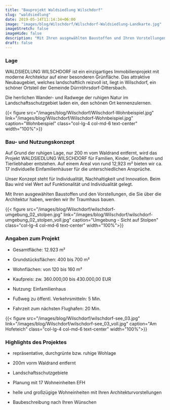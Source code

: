 ```yaml
---
title: "Bauprojekt Waldsiedlung Wilschdorf"
slug: "waldsiedlung"
date: 2019-05-14T11:14:34+06:00
image: "images/blog/Wilschdorf/Wilschdorf-Waldsiedlung-Landkarte.jpg"
imageStretch: false
imageHide: false
description: "Mit Ihren ausgewählten Baustoffen und Ihren Vorstellungen zur Architektur, werden wir Ihr Traumhaus in Dürrröhrsdorf-Dittersbach bauen."
draft: false
---
```


### Lage

WALDSIEDLUNG WILSCHDORF ist ein einzigartiges Immobilienprojekt mit moderne Architektur auf einer besonderen Grünfläche. Das attraktive Neubaugebiet, welches landschaftlich reizvoll ist, liegt in Wilschdorf, ein schöner Ortsteil der Gemeinde Dürrröhrsdorf-Dittersbach.

Die herrlichen Wander- und Radwege der ruhigen Natur im Landschaftsschutzgebiet laden ein, den schönen Ort kennenzulernen.
<div class="clearfix"></div>
<div class="row">
{{< figure src="/images/blog/Wilschdorf/Wilschdorf-Wohnbeispiel.jpg" link="/images/blog/Wilschdorf/Wilschdorf-Wohnbeispiel.jpg" caption="Wohnbeispiel" class="col-lg-4 col-md-6 text-center" width="100%">}}
<div class="col-lg-8 col-md-6 mb-3">

### Bau- und Nutzungs&shy;konzept

Auf Grund der ruhigen Lage, nur 200 m vom Waldrand entfernt, wird das Projekt WALDSIEDLUNG WILSCHDORF für Familien, Kinder, Großeltern und Tierliebhaber entstehen. Auf einem Areal von rund 12,923 m² bieten wir ca. 17 individuelle Einfamilienhäuser für die unterschiedlichen Ansprüche.

Unser Konzept steht für Individualität, Nachhaltigkeit und Innovation. Beim Bau wird viel Wert auf Funktionalität und Individualität gelegt.

Mit Ihren ausgewählten Baustoffen und den Vorstellungen, die Sie über die Architektur haben, werden wir Ihr Traumhaus bauen.

</div>
</div>
<div class="row">
{{< figure src="/images/blog/Wilschdorf/wilschdorf-umgebung_02_stolpen.jpg" link="/images/blog/Wilschdorf/wilschdorf-umgebung_02_stolpen_voll.jpg" caption="Umgebung - Sicht auf Stolpen" class="col-lg-4 col-md-6 text-center" width="100%">}}
<div class="col-lg-8 col-md-6 mb-3">

### Angaben zum Projekt

- Gesamtfläche: 12.923 m²

- Grundstücksflächen: 400 bis 700 m²

- Wohnflächen: von 120 bis 160 m²

- Kaufpreis: zw. 360.000,00 bis 430.000,00 EUR

- Nutzung: Einfamilienhaus

- Fußweg zu öffentl. Verkehrsmitteln: 5 Min.

- Fahrzeit zum nächsten Flughafen: 20 Min.

</div>
</div>
<div class="row">
{{< figure src="/images/blog/Wilschdorf/wilschdorf-see_03.jpg" link="/images/blog/Wilschdorf/wilschdorf-see_03_voll.jpg" caption="Am Hofeteich" class="col-lg-4 col-md-6 text-center" width="100%">}}
<div class="col-lg-8 col-md-6 mb-3">

### Highlights des Projektes

- repräsentative, durchgrünte bzw. ruhige Wohlage

- 200m vorm Waldrand entfernt

- Landschaftsschutzgebiete

- Planung mit 17 Wohneinheiten EFH

- helle und großzügige Wohneinheiten mit Ihren Architekturvorstellungen

- Baubeschreibung nach Ihren Wünschen

</div>
</div>
